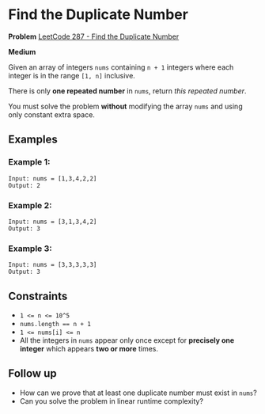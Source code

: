 # Find the Duplicate Number

**Problem** [LeetCode 287 - Find the Duplicate Number](https://leetcode.com/problems/find-the-duplicate-number/description/)

**Medium**

Given an array of integers `nums` containing `n + 1` integers where each integer is in the range `[1, n]` inclusive.

There is only **one repeated number** in `nums`, return _this repeated number_.

You must solve the problem **without** modifying the array `nums` and using only constant extra space.

## Examples

### Example 1:

```
Input: nums = [1,3,4,2,2]
Output: 2
```

### Example 2:

```
Input: nums = [3,1,3,4,2]
Output: 3
```

### Example 3:

```
Input: nums = [3,3,3,3,3]
Output: 3
```

## Constraints

- `1 <= n <= 10^5`
- `nums.length == n + 1`
- `1 <= nums[i] <= n`
- All the integers in `nums` appear only once except for **precisely one integer** which appears **two or more** times.

## Follow up

- How can we prove that at least one duplicate number must exist in `nums`?
- Can you solve the problem in linear runtime complexity?
